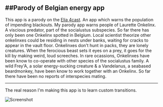 ##Parody of Belgian energy app 
-----------------------------
This app is a parody on the [Elia 4cast](http://offon.be/nl/ik-zoek-info/de-stroomindicator/met-elia-4cast-heb-je-de-stroomindicator-altijd-bij-de-hand).
An app which warns the population of impending blackouts. My parody app warns people of Laurette Onkelinx.
A viscious predator, part of the socialustus subspecies. So far there has only been one Onkelinx spotted in Belgium. 
Local scientist theorize other onkelinxes could be residing in nests under banks, waiting for cracks to appear in the vault floor. Onkelinxes don't hunt in packs, they are lonely creatures. When the ferocious beast sets it eyes on a prey, it goes for the kill by making weird, loud screeches. In rare ocassions, Onkelinxes have been know to co-operate with other species of the socialustus family. A wild Frey'A, a solar energy-sucking creature & a Vandelanus, a seabased beardmonkey, have been know to work together with an Onkelinx. So far there have been no reports of interspecies mating.   

--------------------------------
The real reason I'm making this app is to learn custom transitions.



![Screenshot](http://i.imgur.com/HSoeQ5p.png)
